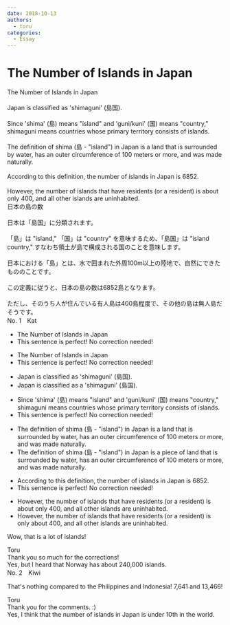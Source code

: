 ```yaml
---
date: 2018-10-13
authors:
  - toru
categories:
  - Essay
---
```


<h1 id="subject_show">The Number of Islands in Japan</h1>
<div class="date" hidden>Oct 13, 2018 23:46</div>
<div id="post"><div id="body_show_ori">
The Number of Islands in Japan<br/><br/>Japan is classified as 'shimaguni' (島国).<br/><br/>Since 'shima' (島) means "island" and 'guni/kuni' (国) means "country," shimaguni means countries whose primary territory consists of islands.<br/><br/>The definition of shima (島 - "island") in Japan is a land that is surrounded by water, has an outer circumference of 100 meters or more, and was made naturally.<br/><br/>According to this definition, the number of islands in Japan is 6852.<br/><br/>However, the number of islands that have residents (or a resident) is about only 400, and all other islands are uninhabited.
</div></div>

<!-- more -->

<div id="post_ja"><div id="body_show_mo">
日本の島の数<br/><br/>日本は「島国」に分類されます。<br/><br/>「島」は "island," 「国」は "country" を意味するため、「島国」は "island country," すなわち領土が島で構成される国のことを意味します。<br/><br/>日本における「島」とは、水で囲まれた外周100m以上の陸地で、自然にできたもののことです。<br/><br/>この定義に従うと、日本の島の数は6852島となります。<br/><br/>ただし、そのうち人が住んでいる有人島は400島程度で、その他の島は無人島だそうです。
</div></div>
<div id="block"><div class="first_name"> No. 1　<span class="just_name">Kat</span></div><div id="block2">
<ul class="correction_field">
<li class="incorrect">The Number of Islands in Japan</li>
<li class="corrected perfect">This sentence is perfect! No correction needed!</li>
</ul>
<ul class="correction_field">
<li class="incorrect">The Number of Islands in Japan</li>
<li class="corrected perfect">This sentence is perfect! No correction needed!</li>
</ul>
<ul class="correction_field">
<li class="incorrect">Japan is classified as 'shimaguni' (島国).</li>
<li class="corrected correct">
Japan is classified as<span class="f_blue"> a</span> 'shimaguni' (島国).
</li>
</ul>
<ul class="correction_field">
<li class="incorrect">Since 'shima' (島) means "island" and 'guni/kuni' (国) means "country," shimaguni means countries whose primary territory consists of islands.</li>
<li class="corrected perfect">This sentence is perfect! No correction needed!</li>
</ul>
<ul class="correction_field">
<li class="incorrect">The definition of shima (島 - "island") in Japan is a land that is surrounded by water, has an outer circumference of 100 meters or more, and was made naturally.</li>
<li class="corrected correct">
The definition of shima (島 - "island") in Japan is a <span class="f_blue">piece of</span> land that is surrounded by water, has an outer circumference of 100 meters or more, and was made naturally.
</li>
</ul>
<ul class="correction_field">
<li class="incorrect">According to this definition, the number of islands in Japan is 6852.</li>
<li class="corrected perfect">This sentence is perfect! No correction needed!</li>
</ul>
<ul class="correction_field">
<li class="incorrect">However, the number of islands that have residents (or a resident) is about only 400, and all other islands are uninhabited.</li>
<li class="corrected correct">
However, the number of islands that have residents (or a resident) is <span class="f_blue">only about</span> 400, and all other islands are uninhabited.
</li>
</ul>
<p class="comment_small">
 Wow, that is a lot of islands!
</p>

</div><div class="name"><span class="just_name">Toru</span><br>
Thank you so much for the corrections!<br/>Yes, but I heard that Norway has about 240,000 islands.
</div>
</div>
<div id="block"><div class="first_name"> No. 2　<span class="just_name">Kiwi</span></div><div id="block2">
<p class="comment_small">
 That's nothing compared to the Philippines and Indonesia! 7,641 and 13,466!
</p>

</div><div class="name"><span class="just_name">Toru</span><br>
Thank you for the comments. :)<br/>Yes, I think that the number of islands in Japan is under 10th in the world.
</div>
</div>
